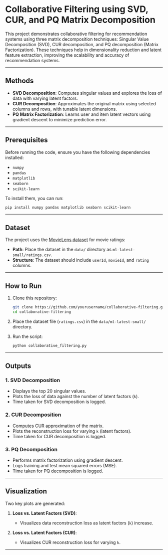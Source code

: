 # Collaborative Filtering using SVD, CUR, and PQ Matrix Decomposition

This project demonstrates collaborative filtering for recommendation systems using three matrix decomposition techniques: Singular Value Decomposition (SVD), CUR decomposition, and PQ decomposition (Matrix Factorization). These techniques help in dimensionality reduction and latent feature extraction, improving the scalability and accuracy of recommendation systems.

---

## Methods

- **SVD Decomposition**: Computes singular values and explores the loss of data with varying latent factors.
- **CUR Decomposition**: Approximates the original matrix using selected columns and rows, with tunable latent dimensions.
- **PQ Matrix Factorization**: Learns user and item latent vectors using gradient descent to minimize prediction error.

---

## Prerequisites

Before running the code, ensure you have the following dependencies installed:

- `numpy`
- `pandas`
- `matplotlib`
- `seaborn`
- `scikit-learn`

To install them, you can run:

```bash
pip install numpy pandas matplotlib seaborn scikit-learn
```

---

## Dataset

The project uses the [MovieLens dataset](https://grouplens.org/datasets/movielens/) for movie ratings:

- **Path**: Place the dataset in the `data/` directory as `ml-latest-small/ratings.csv`.
- **Structure**: The dataset should include `userId`, `movieId`, and `rating` columns.

---

## How to Run

1. Clone this repository:

    ```bash
    git clone https://github.com/yourusername/collaborative-filtering.git
    cd collaborative-filtering
    ```

2. Place the dataset file (`ratings.csv`) in the `data/ml-latest-small/` directory.

3. Run the script:

    ```bash
    python collaborative_filtering.py
    ```

---

## Outputs

### 1. **SVD Decomposition**
- Displays the top 20 singular values.
- Plots the loss of data against the number of latent factors (`k`).
- Time taken for SVD decomposition is logged.

### 2. **CUR Decomposition**
- Computes CUR approximation of the matrix.
- Plots the reconstruction loss for varying `k` (latent factors).
- Time taken for CUR decomposition is logged.

### 3. **PQ Decomposition**
- Performs matrix factorization using gradient descent.
- Logs training and test mean squared errors (MSE).
- Time taken for PQ decomposition is logged.

---

<!-- ## Code Highlights

- **SVD Decomposition**: Uses `numpy.linalg.svd` for efficient singular value computation.
- **CUR Decomposition**:
  - Selects important columns and rows based on probabilities derived from norms.
  - Constructs `U` using pseudo-inverse of the core matrix.
- **PQ Decomposition**:
  - Implements gradient updates for user (`P`) and item (`Q`) latent vectors.
  - Regularization ensures better generalization to unseen data.

--- -->

## Visualization

Two key plots are generated:

1. **Loss vs. Latent Factors (SVD)**:
    - Visualizes data reconstruction loss as latent factors (`k`) increase.

2. **Loss vs. Latent Factors (CUR)**:
    - Visualizes CUR reconstruction loss for varying `k`.

---


